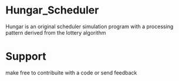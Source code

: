 # Hungar_Scheduler
Hungar is an original scheduler simulation program with a processing pattern derived from the lottery algorithm

# Support
make free to contribuite with a code or send feedback
